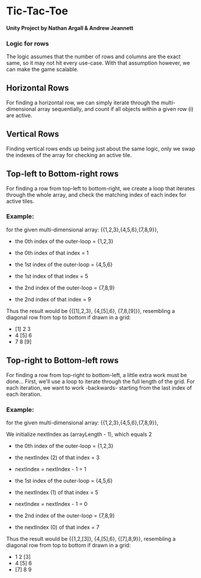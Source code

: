 # Tic-Tac-Toe
#### Unity Project by Nathan Argall & Andrew Jeannett

### Logic for rows
The logic assumes that the number of rows and columns are the exact same, so it may not hit every use-case. 
With that assumption however, we can make the game scalable.

## Horizontal Rows
For finding a horizontal row, we can 
simply iterate through the multi-dimensional array sequentially, 
and count if all objects within a given row (i) are active.

## Vertical Rows
Finding vertical rows ends up being just about the same logic, 
only we swap the indexes of the array for checking an active tile.

## Top-left to Bottom-right rows
For finding a row from top-left to bottom-right, we create a loop 
that iterates through the whole array, and check the matching index of each index
for active tiles.
    
### Example: 
for the given multi-dimensional array: {{1,2,3},{4,5,6},{7,8,9}}, 
- the 0th index of the outer-loop = {1,2,3}
- the 0th index of that index = 1

- the 1st index of the outer-loop = {4,5,6}
- the 1st index of that index = 5

- the 2nd index of the outer-loop = {7,8,9}
- the 2nd index of that index = 9 

Thus the result would be {{[1],2,3}, {4,[5],6}, {7,8,[9]}}, 
resembling a diagonal row from top to bottom if drawn in a grid:

- [1] 2 3
- 4 [5] 6
- 7 8 [9]

## Top-right to Bottom-left rows
For finding a row from top-right to bottom-left, a little extra work must be done...
First, we'll use a loop to iterate through the full length of the grid.
For each iteration, we want to work -backwards- starting from the last index of each iteration.
    
### Example: 
for the given multi-dimensional array: {{1,2,3},{4,5,6},{7,8,9}}, 
    
We initialize nextIndex as (arrayLength - 1), which equals 2
    
- the 0th index of the outer-loop = {1,2,3}
- the nextIndex (2) of that index = 3
- nextIndex = nextIndex - 1 = 1

- the 1st index of the outer-loop = {4,5,6}
- the nextIndex (1) of that index = 5
- nextIndex = nextIndex - 1 = 0

- the 2nd index of the outer-loop = {7,8,9}
- the nextIndex (0) of that index = 7

Thus the result would be {{1,2,[3]}, {4,[5],6}, {[7],8,9}}, 
resembling a diagonal row from top to bottom if drawn in a grid:

- 1 2 [3]
- 4 [5] 6
- [7] 8 9
